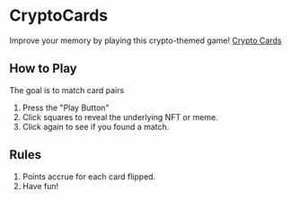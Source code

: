 # CryptoCards
Improve your memory by playing this crypto-themed game!
[Crypto Cards](https://jwhudnall.github.io/CryptoCards)

## How to Play
The goal is to match card pairs
1. Press the "Play Button"
2. Click squares to reveal the underlying NFT or meme. 
3. Click again to see if you found a match.

## Rules
1. Points accrue for each card flipped.
2. Have fun!
